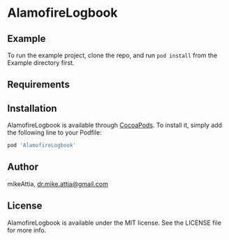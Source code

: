 # AlamofireLogbook

<!--[![CI Status](https://img.shields.io/travis/mikeAttia/AlamofireLogbook.svg?style=flat)](https://travis-ci.org/mikeAttia/AlamofireLogbook)
[![Version](https://img.shields.io/cocoapods/v/AlamofireLogbook.svg?style=flat)](https://cocoapods.org/pods/AlamofireLogbook)
[![License](https://img.shields.io/cocoapods/l/AlamofireLogbook.svg?style=flat)](https://cocoapods.org/pods/AlamofireLogbook)
[![Platform](https://img.shields.io/cocoapods/p/AlamofireLogbook.svg?style=flat)](https://cocoapods.org/pods/AlamofireLogbook)-->

## Example

To run the example project, clone the repo, and run `pod install` from the Example directory first.

## Requirements

## Installation

AlamofireLogbook is available through [CocoaPods](https://cocoapods.org). To install
it, simply add the following line to your Podfile:

```ruby
pod 'AlamofireLogbook'
```

## Author

mikeAttia, dr.mike.attia@gmail.com

## License

AlamofireLogbook is available under the MIT license. See the LICENSE file for more info.
